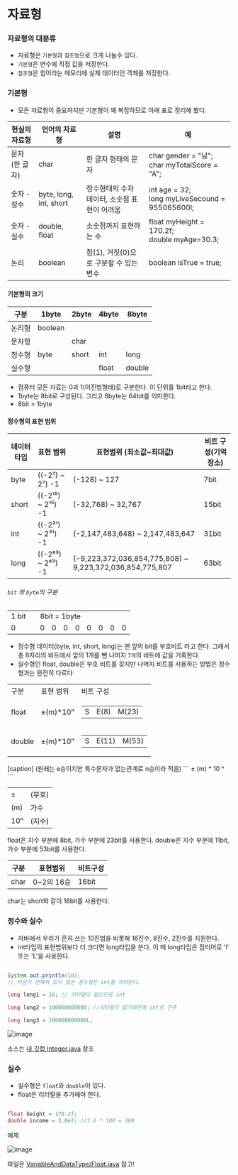 # 자료형

### 자료형의 대분류

- 자료형은 `기본형`과 `참조형`으로 크게 나눌수 있다.
- `기본형`은 변수에 직접 값을 저장한다.
- `참조형`은 힙이라는 메모리에 실제 데이터인 객체를 저장한다.

### 기본형

- 모든 자료형이 중요하지만 기본형이 꽤 복잡하므로 아래 표로 정리해 봤다.

| 현실의 자료형 | 언어의 자료형 | 설명 | 예 |
|---|---|---|---|
| 문자(한 글자) | char| 한 글자 형태의 문자| char gender = "남"; <br/> char myTotalScore = "A";|
| 숫자 - 정수| byte, long, int, short | 정수형태의 수자 데이터, 소숫점 표현이 어려움 |int age = 32; <br> long myLiveSecound = 955065600l; |
| 숫자 - 실수 | double, float  |소숫점까지 표현하는 수| float myHeight = 170.2f; <br> double myAge=30.3; |
| 논리 | boolean | 참(1), 거짓(0)으로 구분할 수 있는 변수 | boolean isTrue = true; |

#### 기본형의 크기
| 구분 | 1byte | 2byte | 4byte | 8byte |
|---|---|---|---|---|
| 논리형 |boolean||||
| 문자형 ||char|||
| 정수형 | byte | short | int | long |
| 실수형 | ||float|double|

- 컴퓨터 모든 자료는 0과 1(이진법형태)로 구분한다. 이 단위를 1bit라고 한다. 
- 1byte는 8bit로 구성된다. 그리고 8byte는 64bit를 의미한다.
 - 8bit = 1byte


#### 정수형의 표현 범위

|데이터 타입| 표현 범위| 표현범위 (최소값~최대값)|비트 구성(기억장소)|
|---|---|---|---|
|byte| ((-2⁷) ~ 2⁷) -1 | (-128) ~ 127 | 7bit|
|short|((-2¹⁵) ~ 2¹⁵) -1|(-32,768) ~ 32,767| 15bit |
|int| ((-2³¹) ~ 2³¹) -1|(-2,147,483,648) ~ 2,147,483,647| 31bit|
|long|((-2⁶³) ~ 2⁶³) -1|(-9,223,372,036,854,775,808) ~ 9,223,372,036,854,775,807 |63bit|



###### `bit` 와  `byte`의 구분

<table>
    <tr>
        <td>1 bit</td>
        <td></td>
        <td colspan="8"> 8bit = 1byte</td>    
    </tr>
    <tr>
        <td>0</td>
        <td></td>
        <td>0</td>    
        <td>0</td>    
        <td>0</td>    
        <td>0</td>    
        <td>0</td>    
        <td>0</td>    
        <td>0</td>    
        <td>0</td>    
    </tr>
</table>


- 정수형 데이터(byte, int, short, long)는 맨 앞의 bit를 부호비트 라고 한다. 그래서 총 8자리의 비트에서 앞의 1개를 뺀 나머지 `7개`의 비트에 값을 기록한다.
- 실수형인 float, double은 부호 비트를 갖지만 나머지 비트를 사용하는 방법은 정수형과는 완전히 다르다

<table>
    <tr>
        <td>구분</td>
        <td>표현 범위</td>
        <td>비트 구성</td>
    </tr>
    <tr>
        <td>float</td>
        <td>±(m)*10ⁿ</td>
        <td> <table><tr><td>S</td><td>E(8)</td><td>M(23)</td></tr></table></td>
    </tr>
     <tr>
        <td>double</td>
        <td>±(m)*10ⁿ</td>
        <td> <table><tr><td>S</td><td>E(11)</td><td>M(53)</td></tr></table></td>
    </tr>
</table>
[caption] (원래는 e승이지만 특수문자가 없는관계로 n승이라 적음)
```
± (m) * 10 ⁿ
```

|||
|---|---|
| ± | (부호) |
| (m) | 가수 |
|10ⁿ |(지수) |


float은 지수 부분에 8bit, 가수 부분에 23bit를 사용한다.
double은 지수 부분에 11bit, 가수 부분에 53bit를 사용한다.

|구분|표현범위|비트구성|
|---|---|---|
|char| 0~2의 16승| 16bit|

char는 short와 같이 16bit를 사용한다.


### 정수와 실수


- 자바에서 우리가 흔히 쓰는 10진법을 비롯해  16진수, 8진수, 2진수를 지원한다.
- int타입의 표현범위보다 더 크다면 long타입을 쓴다. 이 때 long타입은 접미어로 'l' 또는 'L'을 사용한다.
```java

System.out.println(10);
// 타임이 전해져 있지 않은 정수형은 int를 의미한다.

long long1 = 10; // 리터럴이 없으므로 int

long long2 = 100000000000; //리터럴이 없기때문에 int로 간주

long long3 = 100000000000L;

```

![image](https://user-images.githubusercontent.com/78067072/209140495-7428f860-8cde-4137-abe2-84a0d43573d7.png)

소스는 [내 깃헙 Integer.java] 참조


[내 깃헙 Integer.java]:https://github.com/786khk/referenceBasic/blob/main/VariableAndDataType/Integer.java "파일 이동"



### 실수

- 실수형은 `float`와 `double`이 있다.
- float은 리터럴을 추가해야 한다.

```java

float height = 170.2f;
double income = 3.0e2; //3.0 * 100 = 300 

```

예제

![image](https://user-images.githubusercontent.com/78067072/209143532-c82cdd77-5f2f-461d-bd10-31117a913cde.png)

파일은 [VariableAndDataType/Float.java] 참고!

[VariableAndDataType/Float.java]:https://github.com/786khk/referenceBasic/blob/main/VariableAndDataType/Float.java
